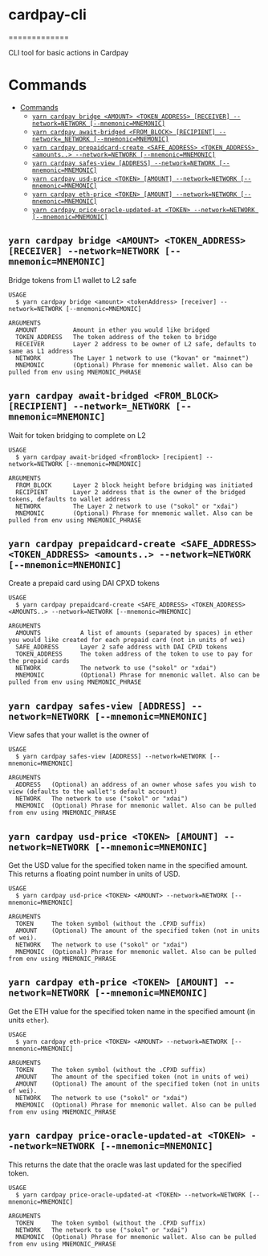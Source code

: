 # cardpay-cli <!-- omit in toc -->
=============

CLI tool for basic actions in Cardpay


# Commands
- [Commands](#commands)
  - [`yarn cardpay bridge <AMOUNT> <TOKEN_ADDRESS> [RECEIVER] --network=NETWORK [--mnemonic=MNEMONIC]`](#yarn-cardpay-bridge-amount-token_address-receiver---networknetwork---mnemonicmnemonic)
  - [`yarn cardpay await-bridged <FROM_BLOCK> [RECIPIENT] --network=_NETWORK [--mnemonic=MNEMONIC]`](#yarn-cardpay-await-bridged-from_block-recipient---network_network---mnemonicmnemonic)
  - [`yarn cardpay prepaidcard-create <SAFE_ADDRESS> <TOKEN_ADDRESS> <amounts..> --network=NETWORK [--mnemonic=MNEMONIC]`](#yarn-cardpay-prepaidcard-create-safe_address-token_address-amounts---networknetwork---mnemonicmnemonic)
  - [`yarn cardpay safes-view [ADDRESS] --network=NETWORK [--mnemonic=MNEMONIC]`](#yarn-cardpay-safes-view-address---networknetwork---mnemonicmnemonic)
  - [`yarn cardpay usd-price <TOKEN> [AMOUNT] --network=NETWORK [--mnemonic=MNEMONIC]`](#yarn-cardpay-usd-price-token-amount---networknetwork---mnemonicmnemonic)
  - [`yarn cardpay eth-price <TOKEN> [AMOUNT] --network=NETWORK [--mnemonic=MNEMONIC]`](#yarn-cardpay-eth-price-token-amount---networknetwork---mnemonicmnemonic)
  - [`yarn cardpay price-oracle-updated-at <TOKEN> --network=NETWORK [--mnemonic=MNEMONIC]`](#yarn-cardpay-price-oracle-updated-at-token---networknetwork---mnemonicmnemonic)



## `yarn cardpay bridge <AMOUNT> <TOKEN_ADDRESS> [RECEIVER] --network=NETWORK [--mnemonic=MNEMONIC]`

Bridge tokens from L1 wallet to L2 safe

```
USAGE
  $ yarn cardpay bridge <amount> <tokenAddress> [receiver] --network=NETWORK [--mnemonic=MNEMONIC]

ARGUMENTS
  AMOUNT          Amount in ether you would like bridged
  TOKEN_ADDRESS   The token address of the token to bridge
  RECEIVER        Layer 2 address to be owner of L2 safe, defaults to same as L1 address
  NETWORK         The Layer 1 network to use ("kovan" or "mainnet")
  MNEMONIC        (Optional) Phrase for mnemonic wallet. Also can be pulled from env using MNEMONIC_PHRASE
```

## `yarn cardpay await-bridged <FROM_BLOCK> [RECIPIENT] --network=_NETWORK [--mnemonic=MNEMONIC]`

Wait for token bridging to complete on L2

```
USAGE
  $ yarn cardpay await-bridged <fromBlock> [recipient] --network=NETWORK [--mnemonic=MNEMONIC]

ARGUMENTS
  FROM_BLOCK      Layer 2 block height before bridging was initiated
  RECIPIENT       Layer 2 address that is the owner of the bridged tokens, defaults to wallet address
  NETWORK         The Layer 2 network to use ("sokol" or "xdai")
  MNEMONIC        (Optional) Phrase for mnemonic wallet. Also can be pulled from env using MNEMONIC_PHRASE
```

## `yarn cardpay prepaidcard-create <SAFE_ADDRESS> <TOKEN_ADDRESS> <amounts..> --network=NETWORK [--mnemonic=MNEMONIC]`

Create a prepaid card using DAI CPXD tokens

```
USAGE
  $ yarn cardpay prepaidcard-create <SAFE_ADDRESS> <TOKEN_ADDRESS> <AMOUNTS..> --network=NETWORK [--mnemonic=MNEMONIC]

ARGUMENTS
  AMOUNTS           A list of amounts (separated by spaces) in ether you would like created for each prepaid card (not in units of wei)
  SAFE_ADDRESS      Layer 2 safe address with DAI CPXD tokens
  TOKEN_ADDRESS     The token address of the token to use to pay for the prepaid cards
  NETWORK           The network to use ("sokol" or "xdai")
  MNEMONIC          (Optional) Phrase for mnemonic wallet. Also can be pulled from env using MNEMONIC_PHRASE
```



## `yarn cardpay safes-view [ADDRESS] --network=NETWORK [--mnemonic=MNEMONIC]`

View safes that your wallet is the owner of

```
USAGE
  $ yarn cardpay safes-view [ADDRESS] --network=NETWORK [--mnemonic=MNEMONIC]

ARGUMENTS
  ADDRESS   (Optional) an address of an owner whose safes you wish to view (defaults to the wallet's default account)
  NETWORK   The network to use ("sokol" or "xdai")
  MNEMONIC  (Optional) Phrase for mnemonic wallet. Also can be pulled from env using MNEMONIC_PHRASE
```

## `yarn cardpay usd-price <TOKEN> [AMOUNT] --network=NETWORK [--mnemonic=MNEMONIC]`
Get the USD value for the specified token name in the specified amount. This returns a floating point number in units of USD.
```
USAGE
  $ yarn cardpay usd-price <TOKEN> <AMOUNT> --network=NETWORK [--mnemonic=MNEMONIC]

ARGUMENTS
  TOKEN     The token symbol (without the .CPXD suffix)
  AMOUNT    (Optional) The amount of the specified token (not in units of wei).
  NETWORK   The network to use ("sokol" or "xdai")
  MNEMONIC  (Optional) Phrase for mnemonic wallet. Also can be pulled from env using MNEMONIC_PHRASE
```

## `yarn cardpay eth-price <TOKEN> [AMOUNT] --network=NETWORK [--mnemonic=MNEMONIC]`
Get the ETH value for the specified token name in the specified amount (in units `ether`).
```
USAGE
  $ yarn cardpay eth-price <TOKEN> <AMOUNT> --network=NETWORK [--mnemonic=MNEMONIC]

ARGUMENTS
  TOKEN     The token symbol (without the .CPXD suffix)
  AMOUNT    The amount of the specified token (not in units of wei)
  AMOUNT    (Optional) The amount of the specified token (not in units of wei).
  NETWORK   The network to use ("sokol" or "xdai")
  MNEMONIC  (Optional) Phrase for mnemonic wallet. Also can be pulled from env using MNEMONIC_PHRASE
```

## `yarn cardpay price-oracle-updated-at <TOKEN> --network=NETWORK [--mnemonic=MNEMONIC]`
This returns the date that the oracle was last updated for the specified token.

```
USAGE
  $ yarn cardpay price-oracle-updated-at <TOKEN> --network=NETWORK [--mnemonic=MNEMONIC]

ARGUMENTS
  TOKEN     The token symbol (without the .CPXD suffix)
  NETWORK   The network to use ("sokol" or "xdai")
  MNEMONIC  (Optional) Phrase for mnemonic wallet. Also can be pulled from env using MNEMONIC_PHRASE
```